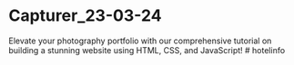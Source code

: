 # Capturer_23-03-24
Elevate your photography portfolio with our comprehensive tutorial on building a stunning website using HTML, CSS, and JavaScript!
#   h o t e l i n f o  
 